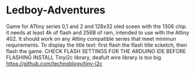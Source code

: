 # Ledboy-Adventures
Game for ATtiny series 0,1 and 2 and 128x32 oled sceen with the 1306 chip. it needs at least 4k of flash and 256B of ram, intended to use with the 
Attiny 402. 
It should work on any Attiny compatible series that meet minimun requirements.
To display the title text: first flash the flash title scketch, then flash the game.
CHECK FLASH SETTINGS FOR THE ARDUINO IDE BEFORE FLASHING
INSTALL Tinyi2c library, deafult wire library is too big https://github.com/technoblogy/tiny-i2c
